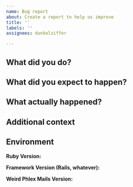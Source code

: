 ```yaml
---
name: Bug report
about: Create a report to help us improve
title: ''
labels: ''
assignees: dunkelziffer

---
```


## What did you do?

## What did you expect to happen?

## What actually happened?

## Additional context

## Environment

**Ruby Version:**

**Framework Version (Rails, whatever):**

**Weird Phlex Mails Version:**

